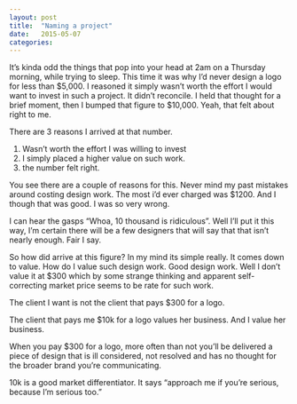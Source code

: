 ```yaml
---
layout: post
title:  "Naming a project"
date:   2015-05-07
categories:
---
```


It’s kinda odd the things that pop into your head at 2am on a Thursday morning, while trying to sleep. This time it was why I’d never design a logo for less than $5,000. I reasoned it simply wasn’t worth the effort I would want to invest in such a project. It didn’t reconcile. I held that thought for a brief moment, then I bumped that figure to $10,000. Yeah, that felt about right to me.

There are 3 reasons I arrived at that number.

1. Wasn’t worth the effort I was willing to invest
2. I simply placed a higher value on such work.
3. the number felt right.

You see there are a couple of reasons for this. Never mind my past mistakes around costing design work. The most i’d ever charged was $1200. And I though that was good. I was so very wrong.

I can hear the gasps “Whoa, 10 thousand is ridiculous”. Well I’ll put it this way, I’m certain there will be a few designers that will say that that isn’t nearly enough. Fair I say.

So how did arrive at this figure? In my mind its simple really. It comes down to value. How do I value such design work. Good design work. Well I don’t value it at $300 which by some strange thinking and apparent self-correcting market price seems to be rate for such work.

<span class="highlight">The client I want is not the client that pays $300 for a logo.</span>

The client that pays me $10k for a logo values her business. And I value her business.

When you pay $300 for a logo, more often than not you’ll be delivered a piece of design that is ill considered, not resolved and has no thought for the broader brand you’re communicating.

10k is a good market differentiator. It says “approach me if you’re serious, because I’m serious too.”
